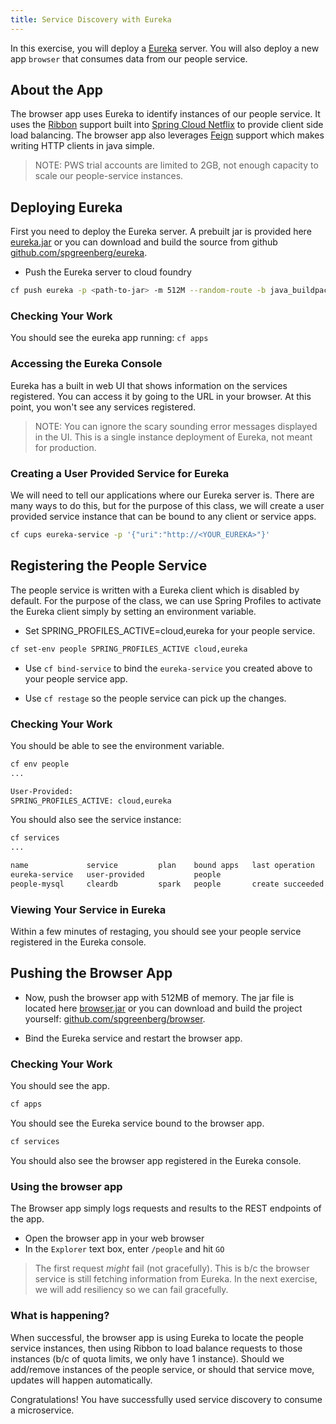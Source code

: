 ```yaml
---
title: Service Discovery with Eureka
---
```


In this exercise, you will deploy a <a href="http://cloud.spring.io/spring-cloud-netflix/" target="_blank">Eureka</a> server.  You will also deploy a  new app `browser` that consumes data from our people service.

## About the App

The browser app uses Eureka to identify instances of our people service.  It uses the <a href="https://github.com/Netflix/ribbon" target="_blank">Ribbon</a> support built into <a href="http://cloud.spring.io/spring-cloud-netflix/" target="_blank">Spring Cloud Netflix</a> to provide client side load balancing.  The browser app also leverages <a href="https://github.com/Netflix/feign" target="_blank">Feign</a> support which makes writing HTTP clients in java simple.

> NOTE: PWS trial accounts are limited to 2GB, not enough capacity to scale our people-service instances.

## Deploying Eureka

First you need to deploy the Eureka server.  A prebuilt jar is provided here <a href="/resources/eureka.jar" target="_blank">eureka.jar</a> or you can download and build the source from github <a href="https://github.com/spgreenberg/eureka" target="_blank">github.com/spgreenberg/eureka</a>.

* Push the Eureka server to cloud foundry

```sh
cf push eureka -p <path-to-jar> -m 512M --random-route -b java_buildpack
```

### Checking Your Work

You should see the eureka app running: `cf apps`

### Accessing the Eureka Console

Eureka has a built in web UI that shows information on the services registered. You can access it by going to the URL in your browser.  At this point, you won't see any services registered.

> NOTE: You can ignore the scary sounding error messages displayed in the UI.  This is a single instance deployment of Eureka, not meant for production.

### Creating a User Provided Service for Eureka

We will need to tell our applications where our Eureka server is.  There are many ways to do this, but for the purpose of this class, we will create a user provided service instance that can be bound to any client or service apps.

```sh
cf cups eureka-service -p '{"uri":"http://<YOUR_EUREKA>"}'
```

## Registering the People Service

The people service is written with a Eureka client which is disabled by default.  For the purpose of the class, we can use Spring Profiles to activate the Eureka client simply by setting an environment variable.

* Set SPRING_PROFILES_ACTIVE=cloud,eureka for your people service.

```sh
cf set-env people SPRING_PROFILES_ACTIVE cloud,eureka
```

* Use `cf bind-service` to bind the `eureka-service` you created above to your people service app.

* Use `cf restage` so the people service can pick up the changes.


### Checking Your Work

You should be able to see the environment variable.

```sh
cf env people
...

User-Provided:
SPRING_PROFILES_ACTIVE: cloud,eureka
```

You should also see the service instance:

```sh
cf services
...

name             service         plan    bound apps   last operation
eureka-service   user-provided           people
people-mysql     cleardb         spark   people       create succeeded
```


### Viewing Your Service in Eureka

Within a few minutes of restaging, you should see your people service registered in the Eureka console.


## Pushing the Browser App

* Now, push the browser app with 512MB of memory.  The jar file is located here <a href="/resources/browser.jar" target="_blank">browser.jar</a> or you can download and build the project yourself: <a href="https://github.com/spgreenberg/browser" target="_blank">github.com/spgreenberg/browser</a>.

* Bind the Eureka service and restart the browser app.

### Checking Your Work

You should see the app.

```sh
cf apps
```

You should see the Eureka service bound to the browser app.

```sh
cf services
```

You should also see the browser app registered in the Eureka console.

### Using the browser app

The Browser app simply logs requests and results to the REST endpoints of the app.

* Open the browser app in your web browser
* In the `Explorer` text box, enter `/people` and hit `GO`

> The first request *might* fail (not gracefully).  This is b/c the browser service is still fetching information from Eureka.  In the next exercise, we will add resiliency so we can fail gracefully.

### What is happening?

When successful, the browser app is using Eureka to locate the people service instances, then using Ribbon to load balance requests to those instances (b/c of quota limits, we only have 1 instance).  Should we add/remove instances of the people service, or should that service move, updates will happen automatically.

Congratulations!  You have successfully used service discovery to consume a microservice.
